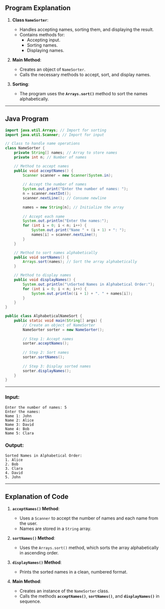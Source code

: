 

## **Program Explanation**

1. **Class `NameSorter`**:  
   - Handles accepting names, sorting them, and displaying the result.  
   - Contains methods for:  
     - Accepting input.  
     - Sorting names.  
     - Displaying names.

2. **Main Method**:  
   - Creates an object of `NameSorter`.  
   - Calls the necessary methods to accept, sort, and display names.

3. **Sorting**:  
   - The program uses the **`Arrays.sort()`** method to sort the names alphabetically.

---

## **Java Program**

```java
import java.util.Arrays; // Import for sorting
import java.util.Scanner; // Import for input

// Class to handle name operations
class NameSorter {
    private String[] names; // Array to store names
    private int n; // Number of names

    // Method to accept names
    public void acceptNames() {
        Scanner scanner = new Scanner(System.in);
        
        // Accept the number of names
        System.out.print("Enter the number of names: ");
        n = scanner.nextInt();
        scanner.nextLine(); // Consume newline
        
        names = new String[n]; // Initialize the array
        
        // Accept each name
        System.out.println("Enter the names:");
        for (int i = 0; i < n; i++) {
            System.out.print("Name " + (i + 1) + ": ");
            names[i] = scanner.nextLine();
        }
    }

    // Method to sort names alphabetically
    public void sortNames() {
        Arrays.sort(names); // Sort the array alphabetically
    }

    // Method to display names
    public void displayNames() {
        System.out.println("\nSorted Names in Alphabetical Order:");
        for (int i = 0; i < n; i++) {
            System.out.println((i + 1) + ". " + names[i]);
        }
    }
}

public class AlphabeticalNameSort {
    public static void main(String[] args) {
        // Create an object of NameSorter
        NameSorter sorter = new NameSorter();
        
        // Step 1: Accept names
        sorter.acceptNames();
        
        // Step 2: Sort names
        sorter.sortNames();
        
        // Step 3: Display sorted names
        sorter.displayNames();
    }
}
```

---

### **Input**:
```
Enter the number of names: 5
Enter the names:
Name 1: John
Name 2: Alice
Name 3: David
Name 4: Bob
Name 5: Clara
```

### **Output**:
```
Sorted Names in Alphabetical Order:
1. Alice
2. Bob
3. Clara
4. David
5. John
```

---

## **Explanation of Code**

1. **`acceptNames()` Method**:
   - Uses a `Scanner` to accept the number of names and each name from the user.  
   - Names are stored in a `String` array.

2. **`sortNames()` Method**:
   - Uses the `Arrays.sort()` method, which sorts the array alphabetically in ascending order.

3. **`displayNames()` Method**:
   - Prints the sorted names in a clean, numbered format.

4. **Main Method**:
   - Creates an instance of the `NameSorter` class.  
   - Calls the methods **`acceptNames()`**, **`sortNames()`**, and **`displayNames()`** in sequence.

